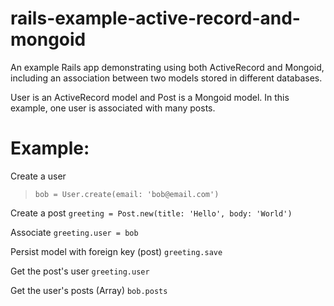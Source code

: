 # rails-example-active-record-and-mongoid
An example Rails app demonstrating using both ActiveRecord and Mongoid, including an association between two models stored in different databases.

User is an ActiveRecord model and Post is a Mongoid model. In this example, one user is associated with many posts.

# Example:

Create a user
> `bob = User.create(email: 'bob@email.com')`

Create a post
`greeting = Post.new(title: 'Hello', body: 'World')`

Associate
`greeting.user = bob`

Persist model with foreign key (post)
`greeting.save`

Get the post's user
`greeting.user`

Get the user's posts (Array)
`bob.posts`
